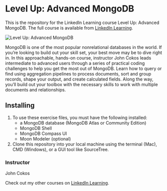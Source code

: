 # Level Up: Advanced MongoDB
This is the repository for the LinkedIn Learning course Level Up: Advanced MongoDB. The full course is available from [LinkedIn Learning][lil-course-url].

![Level Up: Advanced MongoDB][lil-thumbnail-url] 

MongoDB is one of the most popular nonrelational databases in the world. If you’re looking to build out your skill set, your best move may be to dive right in. In this approachable, hands-on course, instructor John Cokos leads intermediate to advanced users through a series of practical coding challenges to help you get the most out of MongoDB. Learn how to query or find using aggregation pipelines to process documents, sort and group records, shape your output, and create calculated fields. Along the way, you’ll build out your toolbox with the necessary skills to work with multiple documents and relationships.


## Installing
1. To use these exercise files, you must have the following installed:
	- a MongoDB database (MongoDB Atlas or Community Edition)
	- MongoDB Shell
	- MongoDB Compass UI
	- Moon Modeler (optional)
2. Clone this repository into your local machine using the terminal (Mac), CMD (Windows), or a GUI tool like SourceTree.


### Instructor

John Cokos 
                            


                            

Check out my other courses on [LinkedIn Learning](https://www.linkedin.com/learning/instructors/john-cokos).

[lil-course-url]: https://www.linkedin.com/learning/level-up-advanced-mongodb?dApp=59033956
[lil-thumbnail-url]: https://cdn.lynda.com/course/2504707/2504707-1667934648272-16x9.jpg
